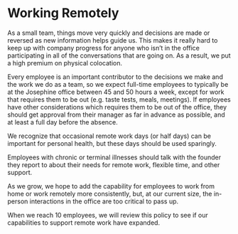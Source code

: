 # Working Remotely

As a small team, things move very quickly and decisions are made or reversed as new information helps guide us. This makes it really hard to keep up with company progress for anyone who isn’t in the office participating in all of the conversations that are going on. As a result, we put a high premium on physical colocation. 

Every employee is an important contributor to the decisions we make and the work we do as a team, so we expect full-time employees to typically be at the Josephine office between 45 and 50 hours a week, except for work that requires them to be out (e.g. taste tests, meals, meetings). If employees have other considerations which requires them to be out of the office, they should get approval from their manager as far in advance as possible, and at least a full day before the absence.

We recognize that occasional remote work days (or half days) can be important for personal health, but these days should be used sparingly.  

Employees with chronic or terminal illnesses should talk with the founder they report to about their needs for remote work, flexible time, and other support.

As we grow, we hope to add the capability for employees to work from home or work remotely more consistently, but, at our current size, the in-person interactions in the office are too critical to pass up.

When we reach 10 employees, we will review this policy to see if our capabilities to support remote work have expanded.
